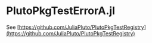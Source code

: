# PlutoPkgTestErrorA.jl

See [https://github.com/JuliaPluto/PlutoPkgTestRegistry](https://github.com/JuliaPluto/PlutoPkgTestRegistry)
